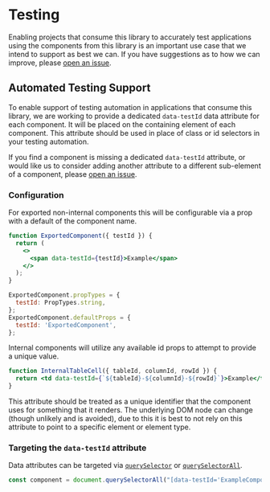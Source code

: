 # Testing

Enabling projects that consume this library to accurately test applications using the components from this library is an important use case that we intend to support as best we can. If you have suggestions as to how we can improve, please [open an issue](https://github.com/IBM/carbon-addons-iot-react/issues/new?assignees=&labels=%3Ahammer%3A++Enhancement&template=feature-request-or-enhancement.md&title=%5BComponentName%5D+request_title).

## Automated Testing Support

To enable support of testing automation in applications that consume this library, we are working to provide a dedicated `data-testId` data attribute for each component. It will be placed on the containing element of each component. This attribute should be used in place of class or id selectors in your testing automation.

If you find a component is missing a dedicated `data-testId` attribute, or would like us to consider adding another attribute to a different sub-element of a component, please [open an issue](https://github.com/IBM/carbon-addons-iot-react/issues/new?assignees=&labels=%3Ahammer%3A++Enhancement&template=feature-request-or-enhancement.md&title=%5BComponentName%5D+request_title).

### Configuration

For exported non-internal components this will be configurable via a prop with a default of the component name.

```jsx
function ExportedComponent({ testId }) {
  return (
    <>
      <span data-testId={testId}>Example</span>
    </>
  );
}

ExportedComponent.propTypes = {
  testId: PropTypes.string,
};
ExportedComponent.defaultProps = {
  testId: 'ExportedComponent',
};
```

Internal components will utilize any available id props to attempt to provide a unique value.

```jsx
function InternalTableCell({ tableId, columnId, rowId }) {
  return <td data-testId={`${tableId}-${columnId}-${rowId}`}>Example</td>;
}
```

This attribute should be treated as a unique identifier that the component uses for something that it renders. The underlying DOM node can change (though unlikely and is avoided), due to this it is best to not rely on this attribute to point to a specific element or element type.

### Targeting the `data-testId` attribute

Data attributes can be targeted via [`querySelector`](https://developer.mozilla.org/en-US/docs/Web/API/Document/querySelector) or [`querySelectorAll`](https://developer.mozilla.org/en-US/docs/Web/API/Element/querySelectorAll).

```js
const component = document.querySelectorAll("[data-testId='ExampleComponent']");
```
